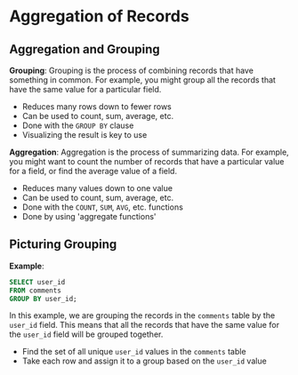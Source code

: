 # Aggregation of Records

## Aggregation and Grouping

**Grouping**: Grouping is the process of combining records that have something in common. For example, you might group all the records that have the same value for a particular field.

- Reduces many rows down to fewer rows
- Can be used to count, sum, average, etc.
- Done with the `GROUP BY` clause
- Visualizing the result is key to use

**Aggregation**: Aggregation is the process of summarizing data. For example, you might want to count the number of records that have a particular value for a field, or find the average value of a field.

- Reduces many values down to one value
- Can be used to count, sum, average, etc.
- Done with the `COUNT`, `SUM`, `AVG`, etc. functions
- Done by using 'aggregate functions'

## Picturing Grouping

**Example**:

```sql
SELECT user_id
FROM comments
GROUP BY user_id;
```

In this example, we are grouping the records in the `comments` table by the `user_id` field. This means that all the records that have the same value for the `user_id` field will be grouped together.

- Find the set of all unique `user_id` values in the `comments` table
- Take each row and assign it to a group based on the `user_id` value

